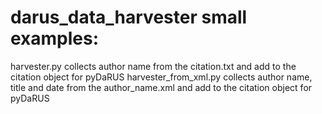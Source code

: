 # darus_data_harvester small examples:
harvester.py collects author name from the citation.txt and add to the citation object for pyDaRUS
harvester_from_xml.py collects author name, title and date from the author_name.xml and add to the citation object for pyDaRUS
